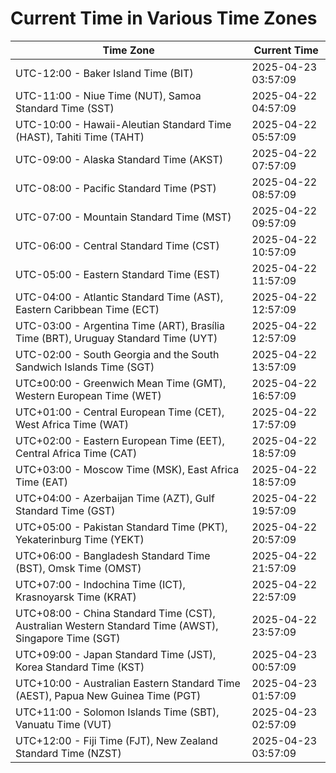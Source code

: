 # Current Time in Various Time Zones

| Time Zone | Current Time |
|-----------|--------------|
| UTC-12:00 - Baker Island Time (BIT) | 2025-04-23 03:57:09 |
| UTC-11:00 - Niue Time (NUT), Samoa Standard Time (SST) | 2025-04-22 04:57:09 |
| UTC-10:00 - Hawaii-Aleutian Standard Time (HAST), Tahiti Time (TAHT) | 2025-04-22 05:57:09 |
| UTC-09:00 - Alaska Standard Time (AKST) | 2025-04-22 07:57:09 |
| UTC-08:00 - Pacific Standard Time (PST) | 2025-04-22 08:57:09 |
| UTC-07:00 - Mountain Standard Time (MST) | 2025-04-22 09:57:09 |
| UTC-06:00 - Central Standard Time (CST) | 2025-04-22 10:57:09 |
| UTC-05:00 - Eastern Standard Time (EST) | 2025-04-22 11:57:09 |
| UTC-04:00 - Atlantic Standard Time (AST), Eastern Caribbean Time (ECT) | 2025-04-22 12:57:09 |
| UTC-03:00 - Argentina Time (ART), Brasília Time (BRT), Uruguay Standard Time (UYT) | 2025-04-22 12:57:09 |
| UTC-02:00 - South Georgia and the South Sandwich Islands Time (SGT) | 2025-04-22 13:57:09 |
| UTC±00:00 - Greenwich Mean Time (GMT), Western European Time (WET) | 2025-04-22 16:57:09 |
| UTC+01:00 - Central European Time (CET), West Africa Time (WAT) | 2025-04-22 17:57:09 |
| UTC+02:00 - Eastern European Time (EET), Central Africa Time (CAT) | 2025-04-22 18:57:09 |
| UTC+03:00 - Moscow Time (MSK), East Africa Time (EAT) | 2025-04-22 18:57:09 |
| UTC+04:00 - Azerbaijan Time (AZT), Gulf Standard Time (GST) | 2025-04-22 19:57:09 |
| UTC+05:00 - Pakistan Standard Time (PKT), Yekaterinburg Time (YEKT) | 2025-04-22 20:57:09 |
| UTC+06:00 - Bangladesh Standard Time (BST), Omsk Time (OMST) | 2025-04-22 21:57:09 |
| UTC+07:00 - Indochina Time (ICT), Krasnoyarsk Time (KRAT) | 2025-04-22 22:57:09 |
| UTC+08:00 - China Standard Time (CST), Australian Western Standard Time (AWST), Singapore Time (SGT) | 2025-04-22 23:57:09 |
| UTC+09:00 - Japan Standard Time (JST), Korea Standard Time (KST) | 2025-04-23 00:57:09 |
| UTC+10:00 - Australian Eastern Standard Time (AEST), Papua New Guinea Time (PGT) | 2025-04-23 01:57:09 |
| UTC+11:00 - Solomon Islands Time (SBT), Vanuatu Time (VUT) | 2025-04-23 02:57:09 |
| UTC+12:00 - Fiji Time (FJT), New Zealand Standard Time (NZST) | 2025-04-23 03:57:09 |
